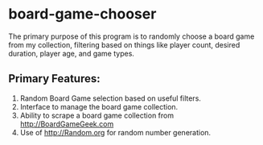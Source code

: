 # board-game-chooser
The primary purpose of this program is to randomly choose a board game from my collection, filtering based on things like player count, desired duration, player age, and game types.

## Primary Features:
1) Random Board Game selection based on useful filters.
2) Interface to manage the board game collection.
3) Ability to scrape a board game collection from http://BoardGameGeek.com
4) Use of http://Random.org for random number generation.
